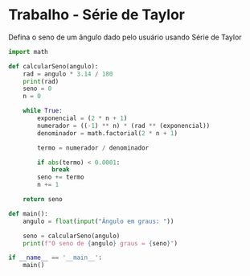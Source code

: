 # Trabalho - Série de Taylor

Defina o seno de um ângulo dado pelo usuário usando Série de Taylor

```py
import math

def calcularSeno(angulo):
    rad = angulo * 3.14 / 180
    print(rad)
    seno = 0
    n = 0

    while True:
        exponencial = (2 * n + 1)
        numerador = ((-1) ** n) * (rad ** (exponencial))
        denominador = math.factorial(2 * n + 1)

        termo = numerador / denominador

        if abs(termo) < 0.0001:
            break
        seno += termo
        n += 1

    return seno

def main():
    angulo = float(input("Ângulo em graus: "))

    seno = calcularSeno(angulo)
    print(f"O seno de {angulo} graus = {seno}")

if __name__ == '__main__':
    main()

```
